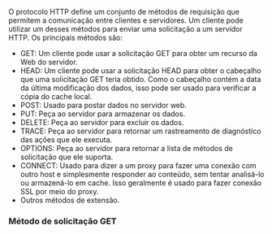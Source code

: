 O protocolo HTTP define um conjunto de métodos de requisição que permitem a comunicação entre clientes e servidores. Um cliente pode utilizar um desses métodos para enviar uma solicitação a um servidor HTTP. Os principais métodos são:
- GET: Um cliente pode usar a solicitação GET para obter um recurso da Web do servidor.
- HEAD: Um cliente pode usar a solicitação HEAD para obter o cabeçalho que uma solicitação GET teria obtido. Como o cabeçalho contém a data da última modificação dos dados, isso pode ser usado para verificar a cópia do cache local.
- POST: Usado para postar dados no servidor web.
- PUT: Peça ao servidor para armazenar os dados.
- DELETE: Peça ao servidor para excluir os dados.
- TRACE: Peça ao servidor para retornar um rastreamento de diagnóstico das ações que ele executa.
- OPTIONS: Peça ao servidor para retornar a lista de métodos de solicitação que ele suporta.
- CONNECT: Usado para dizer a um proxy para fazer uma conexão com outro host e simplesmente responder ao conteúdo, sem tentar analisá-lo ou armazená-lo em cache. Isso geralmente é usado para fazer conexão SSL por meio do proxy.
- Outros métodos de extensão.

### Método de solicitação GET